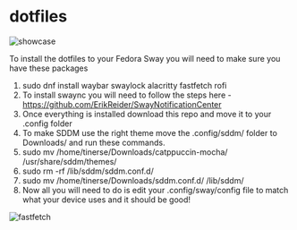 # dotfiles
![showcase](https://github.com/user-attachments/assets/61fad16b-3e67-4e3d-8fcf-13d3a163f20f)


To install the dotfiles to your Fedora Sway you will need to make sure you have these packages

1. sudo dnf install waybar swaylock alacritty fastfetch rofi
2. To install swaync you will need to follow the steps here - https://github.com/ErikReider/SwayNotificationCenter
3. Once everything is installed download this repo and move it to your .config folder
4. To make SDDM use the right theme move the .config/sddm/ folder to Downloads/ and run these commands.
5. sudo mv /home/tinerse/Downloads/catppuccin-mocha/ /usr/share/sddm/themes/
6. sudo rm -rf /lib/sddm/sddm.conf.d/
7. sudo mv /home/tinerse/Downloads/sddm.conf.d/ /lib/sddm/
8. Now all you will need to do is edit your .config/sway/config file to match what your device uses and it should be good!


![fastfetch](https://github.com/user-attachments/assets/08ffe86e-275e-4f34-8045-efee12c4d9aa)
